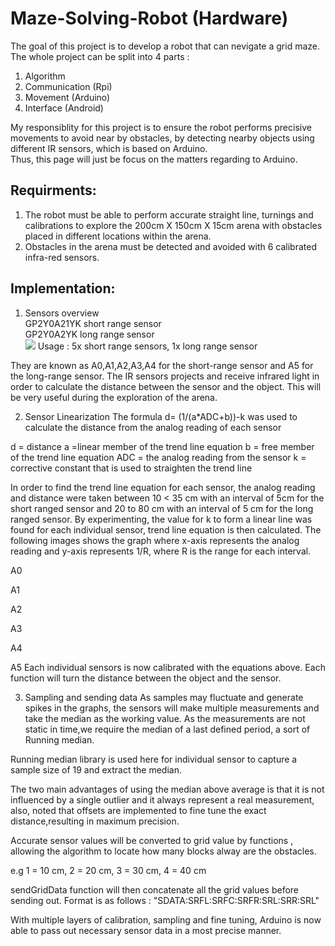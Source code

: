 # Maze-Solving-Robot (Hardware)

The goal of this project is to develop a robot that can nevigate a grid maze.
The whole project can be split into 4 parts :
1. Algorithm
2. Communication (Rpi)
3. Movement (Arduino)
4. Interface (Android)

My responsiblity for this project is to ensure the robot performs precisive movements to avoid near by obstacles,
by detecting nearby objects using different IR sensors, which is based on Arduino. </br>
Thus, this page will just be focus on the matters regarding to Arduino.

## Requirments:
1. The robot must be able to perform accurate straight line, turnings and calibrations to explore the 200cm X 150cm X 15cm arena with obstacles placed in different locations within the arena.
2. Obstacles in the arena must be detected and avoided with 6 calibrated infra-red sensors.

## Implementation:
1. Sensors overview</br>
GP2Y0A21YK  short range sensor</br>
GP2Y0A2YK long range sensor</br>
![](Images/sensors.jpg)
Usage : 5x short range sensors, 1x long range sensor

They are known as A0,A1,A2,A3,A4 for the short-range sensor and A5 for the long-range sensor. The IR sensors projects and receive infrared light in order to calculate the distance between the sensor and the object. This will be very useful during the exploration of the arena.

2. Sensor Linearization
The formula  d= (1/(a*ADC+b))-k was used to calculate the distance from the analog reading of each sensor

d = distance
a =linear member of the trend line equation
b = free member of the trend line equation
ADC = the analog reading from the sensor
k = corrective constant that is used to straighten the trend line

In order to find the trend line equation for each sensor, the analog reading and distance were taken between 10 < 35 cm with an interval of 5cm for the short ranged sensor and 20 to 80 cm with an interval of 5 cm for the long ranged sensor. By experimenting, the value for k to form a linear line was found for each individual sensor, trend line equation is then calculated. The following images shows the graph where x-axis represents the analog reading and y-axis represents 1/R, where R is the range for each interval.


A0

A1

A2

A3

A4

A5
Each individual sensors is now calibrated with the equations above. Each function will turn the distance between the object and the sensor.



3. Sampling and sending data
As samples may fluctuate and generate spikes in the graphs, the sensors will make multiple measurements and take the median as the working value. As the measurements are not static in time,we require the median of a last defined period, a sort of Running median.

Running median library is used here for individual sensor to capture a sample size of 19 and extract the median.

The two main advantages of using the median above average is that it is not influenced by a single outlier and it always represent a real measurement, also, noted that offsets are implemented to fine tune the exact distance,resulting in maximum precision.



Accurate sensor values will be converted to grid value by functions , allowing the algorithm to locate how many blocks alway are the obstacles.

e.g 1 = 10 cm, 2 = 20 cm, 3 = 30 cm, 4 = 40 cm

sendGridData function will then concatenate all the grid values before sending out. Format is as follows : "SDATA:SRFL:SRFC:SRFR:SRL:SRR:SRL"



With multiple layers of calibration, sampling and fine tuning, Arduino is now able to pass out necessary sensor data in a most precise manner.
